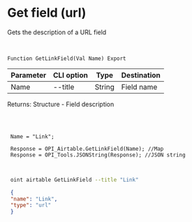 ﻿---
sidebar_position: 10
---

# Get field (url)
 Gets the description of a URL field


<br/>


`Function GetLinkField(Val Name) Export`

 | Parameter | CLI option | Type | Destination |
 |-|-|-|-|
 | Name | --title | String | Field name |

 
 Returns: Structure - Field description

<br/>




```bsl title="Code example"
 
 Name = "Link";
 
 Response = OPI_Airtable.GetLinkField(Name); //Map
 Response = OPI_Tools.JSONString(Response); //JSON string
 
```
	


```sh title="CLI command example"
 
 oint airtable GetLinkField --title "Link"

```

```json title="Result"
 {
 "name": "Link",
 "type": "url"
 }
```
